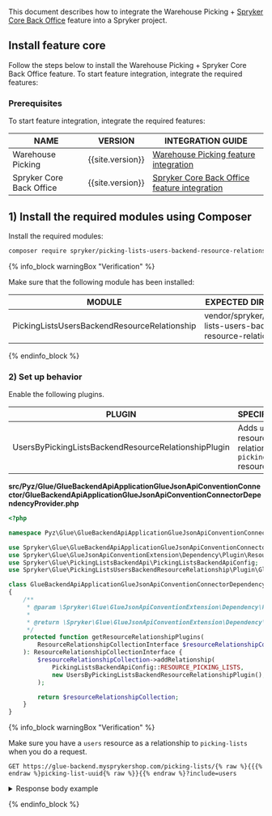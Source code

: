 This document describes how to integrate the Warehouse Picking + [Spryker Core Back Office](/docs/scos/user/features/{{site.version}}/spryker-core-back-office-feature-overview/spryker-core-back-office-feature-overview.html) feature into a Spryker project.

## Install feature core

Follow the steps below to install the Warehouse Picking + Spryker Core Back Office feature.
To start feature integration, integrate the required features:

### Prerequisites

To start feature integration, integrate the required features:

| NAME                     | VERSION          | INTEGRATION GUIDE                                                                                                                                            |
|--------------------------|------------------|--------------------------------------------------------------------------------------------------------------------------------------------------------------|
| Warehouse Picking        | {{site.version}} | [Warehouse Picking feature integration](/docs/scos/dev/feature-integration-guides/{{site.version}}/install-the-warehouse-picking-feature.html)               |
| Spryker Core Back Office | {{site.version}} | [Spryker Core Back Office feature integration](/docs/scos/dev/feature-integration-guides/{{site.version}}/spryker-core-back-office-feature-integration.html) |

## 1) Install the required modules using Composer

Install the required modules:

```bash
composer require spryker/picking-lists-users-backend-resource-relationship:"^0.1.0" --update-with-dependencies
```

{% info_block warningBox "Verification" %}

Make sure that the following module has been installed:

| MODULE                                       | EXPECTED DIRECTORY                                               |
|----------------------------------------------|------------------------------------------------------------------|
| PickingListsUsersBackendResourceRelationship | vendor/spryker/picking-lists-users-backend-resource-relationship |

{% endinfo_block %}

### 2) Set up behavior

Enable the following plugins.

| PLUGIN                                               | SPECIFICATION                                                          | PREREQUISITES | NAMESPACE                                                                                                                |
|------------------------------------------------------|------------------------------------------------------------------------|---------------|--------------------------------------------------------------------------------------------------------------------------|
| UsersByPickingListsBackendResourceRelationshipPlugin | Adds `users` resources as a relationship to `picking-lists` resources. |               | Spryker\Glue\PickingListsUsersBackendResourceRelationship\Plugin\GlueBackendApiApplicationGlueJsonApiConventionConnector |


**src/Pyz/Glue/GlueBackendApiApplicationGlueJsonApiConventionConnector/GlueBackendApiApplicationGlueJsonApiConventionConnectorDependencyProvider.php**

```php
<?php

namespace Pyz\Glue\GlueBackendApiApplicationGlueJsonApiConventionConnector;

use Spryker\Glue\GlueBackendApiApplicationGlueJsonApiConventionConnector\GlueBackendApiApplicationGlueJsonApiConventionConnectorDependencyProvider as SprykerGlueBackendApiApplicationGlueJsonApiConventionConnectorDependencyProvider;
use Spryker\Glue\GlueJsonApiConventionExtension\Dependency\Plugin\ResourceRelationshipCollectionInterface;
use Spryker\Glue\PickingListsBackendApi\PickingListsBackendApiConfig;
use Spryker\Glue\PickingListsUsersBackendResourceRelationship\Plugin\GlueBackendApiApplicationGlueJsonApiConventionConnector\UsersByPickingListsBackendResourceRelationshipPlugin;

class GlueBackendApiApplicationGlueJsonApiConventionConnectorDependencyProvider extends SprykerGlueBackendApiApplicationGlueJsonApiConventionConnectorDependencyProvider
{
    /**
     * @param \Spryker\Glue\GlueJsonApiConventionExtension\Dependency\Plugin\ResourceRelationshipCollectionInterface $resourceRelationshipCollection
     *
     * @return \Spryker\Glue\GlueJsonApiConventionExtension\Dependency\Plugin\ResourceRelationshipCollectionInterface
     */
    protected function getResourceRelationshipPlugins(
        ResourceRelationshipCollectionInterface $resourceRelationshipCollection,
    ): ResourceRelationshipCollectionInterface {
        $resourceRelationshipCollection->addRelationship(
            PickingListsBackendApiConfig::RESOURCE_PICKING_LISTS,
            new UsersByPickingListsBackendResourceRelationshipPlugin(),
        );

        return $resourceRelationshipCollection;
    }
}


```

{% info_block warningBox "Verification" %}

Make sure you have a `users` resource as a relationship to `picking-lists` when you do a request.

`GET https://glue-backend.mysprykershop.com/picking-lists/{% raw %}{{{% endraw %}picking-list-uuid{% raw %}}{{% endraw %}?include=users`
<details>
  <summary markdown='span'>Response body example</summary>
```json
{
    "data": {
        "id": "14baa0f3-e6e7-5aa8-bc6c-c02ec39ca77b",
        "type": "picking-lists",
        "attributes": {
            "status": "picking-finished",
            "createdAt": "2023-03-23 15:47:07.000000",
            "updatedAt": "2023-03-30 12:47:45.000000"
        },
        "relationships": {
            "users": {
                "data": [
                    {
                        "id": "84b8f847-d755-5763-b128-8e138e6571fc",
                        "type": "users"
                    }
                ]
            }
        },
        "links": {
            "self": "https://glue-backend.mysprykershop.com/picking-lists/14baa0f3-e6e7-5aa8-bc6c-c02ec39ca77b?include=users"
        }
    },
    "included": [
        {
            "id": "84b8f847-d755-5763-b128-8e138e6571fc",
            "type": "users",
            "attributes": {
                "username": "richard@spryker.com",
                "firstName": "Richard",
                "lastName": "Gere"
            },
            "links": {
                "self": "https://glue-backend.mysprykershop.com/users/84b8f847-d755-5763-b128-8e138e6571fc?include=users"
            }
        }
    ]
}
```
</details>

{% endinfo_block %}
